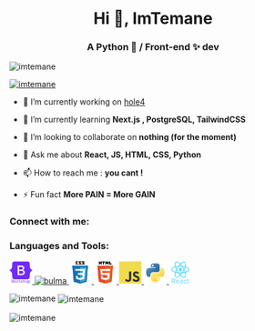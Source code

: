 <h1 align="center">Hi 👋, ImTemane</h1>
<h3 align="center">A Python 🐍 / Front-end ✨ dev</h3>

<p align="left"> <img src="https://komarev.com/ghpvc/?username=imtemane&label=Profile%20views&color=0e75b6&style=flat" alt="imtemane" /> </p>

<p align="left"> <a href="https://github.com/ryo-ma/github-profile-trophy"><img src="https://github-profile-trophy.vercel.app/?username=imtemane" alt="imtemane" /></a> </p>

- 🔭 I’m currently working on [hole4](https://github.com/ImTemane/hole4)

- 🌱 I’m currently learning **Next.js , PostgreSQL, TailwindCSS**

- 👯 I’m looking to collaborate on **nothing (for the moment)**

- 💬 Ask me about **React, JS, HTML, CSS, Python**

- 📫 How to reach me : **you cant !**

- ⚡ Fun fact **More PAIN = More GAIN**

<h3 align="left">Connect with me:</h3>
<p align="left">
</p>

<h3 align="left">Languages and Tools:</h3>
<p align="left"> <a href="https://getbootstrap.com" target="_blank" rel="noreferrer"> <img src="https://raw.githubusercontent.com/devicons/devicon/master/icons/bootstrap/bootstrap-plain-wordmark.svg" alt="bootstrap" width="40" height="40"/> </a> <a href="https://bulma.io/" target="_blank" rel="noreferrer"> <img src="https://raw.githubusercontent.com/gilbarbara/logos/804dc257b59e144eaca5bc6ffd16949752c6f789/logos/bulma.svg" alt="bulma" width="40" height="40"/> </a> <a href="https://www.w3schools.com/css/" target="_blank" rel="noreferrer"> <img src="https://raw.githubusercontent.com/devicons/devicon/master/icons/css3/css3-original-wordmark.svg" alt="css3" width="40" height="40"/> </a> <a href="https://www.w3.org/html/" target="_blank" rel="noreferrer"> <img src="https://raw.githubusercontent.com/devicons/devicon/master/icons/html5/html5-original-wordmark.svg" alt="html5" width="40" height="40"/> </a> <a href="https://developer.mozilla.org/en-US/docs/Web/JavaScript" target="_blank" rel="noreferrer"> <img src="https://raw.githubusercontent.com/devicons/devicon/master/icons/javascript/javascript-original.svg" alt="javascript" width="40" height="40"/> </a> <a href="https://www.python.org" target="_blank" rel="noreferrer"> <img src="https://raw.githubusercontent.com/devicons/devicon/master/icons/python/python-original.svg" alt="python" width="40" height="40"/> </a> <a href="https://reactjs.org/" target="_blank" rel="noreferrer"> <img src="https://raw.githubusercontent.com/devicons/devicon/master/icons/react/react-original-wordmark.svg" alt="react" width="40" height="40"/> </a> </p>

<p><img align="left" src="https://github-readme-stats.vercel.app/api/top-langs?username=imtemane&show_icons=true&locale=en&layout=compact" alt="imtemane" /></p>

<p>&nbsp;<img align="center" src="https://github-readme-stats.vercel.app/api?username=imtemane&show_icons=true&locale=en" alt="imtemane" /></p>

<p><img align="center" src="https://github-readme-streak-stats.herokuapp.com/?user=imtemane&" alt="imtemane" /></p>

